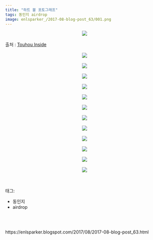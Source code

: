 ```yaml
---
title: "하트 볼 포토그래프"
tags: 동인지 airdrop
image: enlsparker_/2017-08-blog-post_63/001.png
---
```

<div class="article">
<div class="post-body entry-content" id="post-body-393712317222663468" itemprop="description articleBody">
<div class="separator" style="clear: both; text-align: center;">
<img src="{{ site.nasurl }}/enlsparker_/2017-08-blog-post_63/001.png"/></div>
<br/>
<a name="more"></a>출처 : <a href="http://www.touhouinside.com/">Touhou Inside</a><br/>
<br/>
<div class="separator" style="clear: both; text-align: center;">
<img src="{{ site.nasurl }}/enlsparker_/2017-08-blog-post_63/002.png"/></div>
<br/>
<div class="separator" style="clear: both; text-align: center;">
<img src="{{ site.nasurl }}/enlsparker_/2017-08-blog-post_63/003.png"/></div>
<br/>
<div class="separator" style="clear: both; text-align: center;">
<img src="{{ site.nasurl }}/enlsparker_/2017-08-blog-post_63/004.png"/></div>
<br/>
<div class="separator" style="clear: both; text-align: center;">
<img src="{{ site.nasurl }}/enlsparker_/2017-08-blog-post_63/005.png"/></div>
<br/>
<div class="separator" style="clear: both; text-align: center;">
<img src="{{ site.nasurl }}/enlsparker_/2017-08-blog-post_63/006.png"/></div>
<br/>
<div class="separator" style="clear: both; text-align: center;">
<img src="{{ site.nasurl }}/enlsparker_/2017-08-blog-post_63/007.png"/></div>
<br/>
<div class="separator" style="clear: both; text-align: center;">
<img src="{{ site.nasurl }}/enlsparker_/2017-08-blog-post_63/008.png"/></div>
<br/>
<div class="separator" style="clear: both; text-align: center;">
<img src="{{ site.nasurl }}/enlsparker_/2017-08-blog-post_63/009.png"/></div>
<br/>
<div class="separator" style="clear: both; text-align: center;">
<img src="{{ site.nasurl }}/enlsparker_/2017-08-blog-post_63/010.png"/></div>
<br/>
<div class="separator" style="clear: both; text-align: center;">
<img src="{{ site.nasurl }}/enlsparker_/2017-08-blog-post_63/011.png"/></div>
<br/>
<div class="separator" style="clear: both; text-align: center;">
<img src="{{ site.nasurl }}/enlsparker_/2017-08-blog-post_63/012.png"/></div>
<br/>
<div class="separator" style="clear: both; text-align: center;">
<img src="{{ site.nasurl }}/enlsparker_/2017-08-blog-post_63/013.png"/></div>
<br/>
<div style="clear: both;"></div>
</div></div><br/>
<div class="tagTrail">
<p>태그: </p>
<ul>
<li>동인지</li>
<li>airdrop</li>
</ul>
</div><br/>

<br/>
<p id="refer">https://enlsparker.blogspot.com/2017/08/2017-08-blog-post_63.html</p>
<br/>
